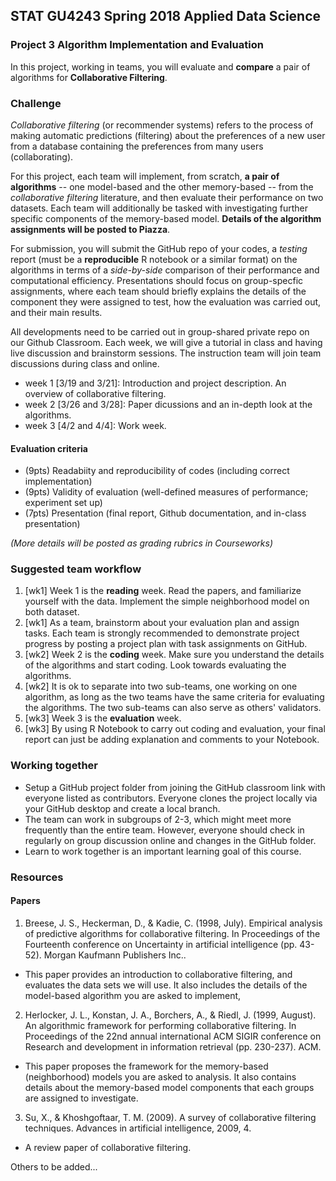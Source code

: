 ## STAT GU4243 Spring 2018 Applied Data Science
### Project 3 Algorithm Implementation and Evaluation

In this project, working in teams, you will evaluate and **compare** a pair of algorithms for **Collaborative Filtering**.

### Challenge
*Collaborative filtering* (or recommender systems) refers to the process of making automatic predictions (filtering) about the preferences of a new user from a database containing the preferences from many users (collaborating).

For this project, each team will implement, from scratch, **a pair of algorithms** -- one model-based and the other memory-based -- from the *collaborative filtering* literature, and then evaluate their performance on two datasets.  Each team will additionally be tasked with investigating further specific components of the memory-based model.  **Details of the algorithm assignments will be posted to Piazza**.

For submission, you will submit the GitHub repo of your codes, a *testing* report (must be a **reproducible** R notebook or a similar format) on the algorithms in terms of a *side-by-side* comparison of their performance and computational efficiency. Presentations should focus on group-specfic assignments, where each team should briefly explains the details of the component they were assigned to test, how the evaluation was carried out, and their main results.

All developments need to be carried out in group-shared private repo on our Github Classroom.  Each week, we will give a tutorial in class and having live discussion and brainstorm sessions. The instruction team will join team discussions during class and online.

- week 1 [3/19 and 3/21]: Introduction and project description. An overview of collaborative filtering.
- week 2 [3/26 and 3/28]: Paper dicussions and an in-depth look at the algorithms.
- week 3 [4/2 and 4/4]: Work week.

#### Evaluation criteria

- (9pts) Readabiity and reproducibility of codes (including correct implementation)
- (9pts) Validity of evaluation (well-defined measures of performance; experiment set up)
- (7pts) Presentation (final report, Github documentation, and in-class presentation)

*(More details will be posted as grading rubrics in Courseworks)*

### Suggested team workflow
1. [wk1] Week 1 is the **reading** week. Read the papers, and familiarize yourself with the data.  Implement the simple neighborhood model on both dataset.
2. [wk1] As a team, brainstorm about your evaluation plan and assign tasks.  Each team is strongly recommended to demonstrate project progress by posting a project plan with task assignments on GitHub.
3. [wk2] Week 2 is the **coding** week. Make sure you understand the details of the algorithms and start coding.  Look towards evaluating the algorithms.
4. [wk2] It is ok to separate into two sub-teams, one working on one algorithm, as long as the two teams have the same criteria for evaluating the algorithms. The two sub-teams can also serve as others' validators.
5. [wk3] Week 3 is the **evaluation** week.
6. [wk3] By using R Notebook to carry out coding and evaluation, your final report can just be adding explanation and comments to your Notebook.

### Working together
- Setup a GitHub project folder from joining the GitHub classroom link with everyone listed as contributors. Everyone clones the project locally via your GitHub desktop and create a local branch.
- The team can work in subgroups of 2-3, which might meet more frequently than the entire team. However, everyone should check in regularly on group discussion online and changes in the GitHub folder.
- Learn to work together is an important learning goal of this course.

### Resources

#### Papers

1. Breese, J. S., Heckerman, D., & Kadie, C. (1998, July). Empirical analysis of predictive algorithms for collaborative filtering. In Proceedings of the Fourteenth conference on Uncertainty in artificial intelligence (pp. 43-52). Morgan Kaufmann Publishers Inc..
* This paper provides an introduction to collaborative filtering, and evaluates the data sets we will use.  It also includes the details of the model-based algorithm you are asked to implement,

2. Herlocker, J. L., Konstan, J. A., Borchers, A., & Riedl, J. (1999, August). An algorithmic framework for performing collaborative filtering. In Proceedings of the 22nd annual international ACM SIGIR conference on Research and development in information retrieval (pp. 230-237). ACM.
* This paper proposes the framework for the memory-based (neighborhood) models you are asked to analysis.  It also contains details about the memory-based model components that each groups are assigned to investigate.

3. Su, X., & Khoshgoftaar, T. M. (2009). A survey of collaborative filtering techniques. Advances in artificial intelligence, 2009, 4.
* A review paper of collaborative filtering.

Others to be added...
